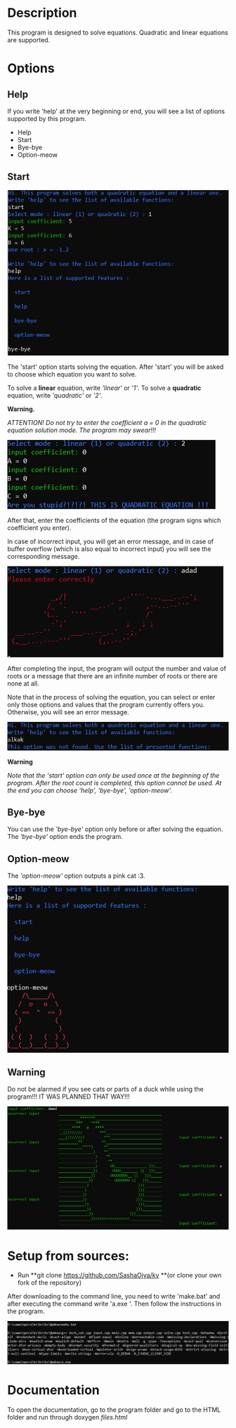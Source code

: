 # Description

 This program is designed to solve equations. Quadratic and linear equations are supported.

# Options
## Help
 If you write 'help' at the very beginning or end, you will see a list of options supported by this program.
 * Help
 * Start
 * Bye-bye
 * Option-meow

## Start

![Start. ](lol.PNG)

 The 'start' option starts solving the equation. After 'start' you will be asked to choose which equation you want to solve. 

 To solve a **linear** equation, write *'linear'* or *'1'*. To solve a **quadratic** equation, write *'quadratic'* or *'2'*. 
 
 **Warning.**
 
 *ATTENTION! Do not try to enter the coefficient a = 0 in the quadratic equation solution mode. The program may swear!!!*
 
 ![Stupid. ](stupid.PNG)
 
 After that, enter the coefficients of the equation (the program signs which coefficient you enter). 

 In case of incorrect input, you will get an error message, and in case of buffer overflow (which is also equal to incorrect input) you will see the corresponding message. 
 
  ![Cat. ](cat.PNG)
  
  
 After completing the input, the program will output the number and value of roots or a message that there are an infinite number of roots or there are none at all.

 Note that in the process of solving the equation, you can select or enter only those options and values that the program currently offers you. Otherwise, you will see an error message.
 
  ![Warning. ](alkak.PNG)
 
 **Warning**
 
 *Note that the 'start' option can only be used once at the beginning of the program. 
After the root count is completed, this option cannot be used. At the end you can choose 'help', 'bye-bye', 'option-meow'.*

## Bye-bye

You can use the *'bye-bye'* option only before or after solving the equation. The *'bye-bye'* option ends the program. 

## Option-meow

The *'option-meow'* option outputs a pink cat :3.

 ![meow. ](option-meow.PNG)
 
## Warning

Do not be alarmed if you see cats or parts of a duck while using the program!!! IT WAS PLANNED THAT WAY!!!

 ![Duck. ](duck.PNG)
 
 
 # Setup from sources:
 
 * Run **git clone https://github.com/SashaOiya/kv **(or clone your own fork of the repository)
 
 After downloading to the command line, you need to write 'make.bat' and after executing the command write 'a.exe '. 
Then follow the instructions in the program.

![Start. ](start.PNG)

# Documentation

To open the documentation, go to the program folder and go to the HTML folder and run through doxygen *files.html*
